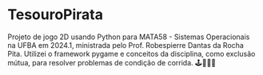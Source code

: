 # TesouroPirata
Projeto de jogo 2D usando Python para MATA58 - Sistemas Operacionais na UFBA em 2024.1, ministrada pelo Prof. Robespierre Dantas da Rocha Pita. Utilizei o framework pygame e conceitos da disciplina, como exclusão mútua, para resolver problemas de condição de corrida. 🕹️🏴‍☠️🦜
